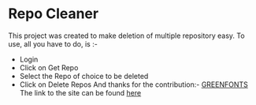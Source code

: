
# Repo Cleaner
This project was created to make deletion of multiple repository easy. 
To use, all you have to do, is :-

 - Login
 - Click on Get Repo
 - Select the Repo of choice to be deleted
 - Click on Delete Repos
And thanks for the contribution:- [GREENFONTS](https://github.com/GREENFONTS)
The link to the site can be found [here](https://repo-cleaner.netlify.app/)
